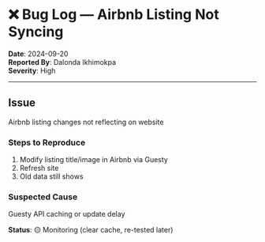 # ❌ Bug Log — Airbnb Listing Not Syncing

**Date**: 2024-09-20  
**Reported By**: Dalonda Ikhimokpa  
**Severity**: High

---

## Issue
Airbnb listing changes not reflecting on website

### Steps to Reproduce
1. Modify listing title/image in Airbnb via Guesty
2. Refresh site
3. Old data still shows

### Suspected Cause
Guesty API caching or update delay

**Status**: 🟡 Monitoring (clear cache, re-tested later)
